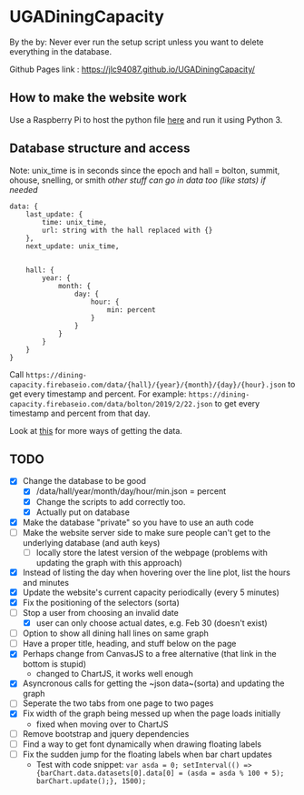 # UGADiningCapacity
By the by: Never ever run the setup script unless you want to delete everything in the database.

Github Pages link : https://jlc94087.github.io/UGADiningCapacity/


## How to make the website work
Use a Raspberry Pi to host the python file [here](get_data_bot.py) and run it using Python 3.


## Database structure and access
Note: unix_time is in seconds since the epoch and hall = bolton, summit, ohouse, snelling, or smith
*other stuff can go in data too (like stats) if needed*
```
data: {
    last_update: {
        time: unix_time,
        url: string with the hall replaced with {}
    },
    next_update: unix_time,
    
    
    hall: { 
        year: {
            month: {
                day: {
                    hour: {
                        min: percent
                    }
                }
            }
        }
    }
}
```
Call `https://dining-capacity.firebaseio.com/data/{hall}/{year}/{month}/{day}/{hour}.json` to get every timestamp and percent.
For example: `https://dining-capacity.firebaseio.com/data/bolton/2019/2/22.json` to get every timestamp and percent from that day.

Look at [this](https://firebase.google.com/docs/database/rest/retrieve-data) for more ways of getting the data.


## TODO
- [x] Change the database to be good
    - [x] /data/hall/year/month/day/hour/min.json = percent
    - [x] Change the scripts to add correctly too.
    - [x] Actually put on database 
- [x] Make the database "private" so you have to use an auth code
- [ ] Make the website server side to make sure people can't get to the underlying database (and auth keys)
    - [ ] locally store the latest version of the webpage (problems with updating the graph with this approach)
- [x] Instead of listing the day when hovering over the line plot, list the hours and minutes
- [x] Update the website's current capacity periodically (every 5 minutes)
- [x] Fix the positioning of the selectors (sorta)
- [ ] Stop a user from choosing an invalid date
    - [x] user can only choose actual dates, e.g. Feb 30 (doesn't exist)
- [ ] Option to show all dining hall lines on same graph
- [ ] Have a proper title, heading, and stuff below on the page
- [x] Perhaps change from CanvasJS to a free alternative (that link in the bottom is stupid)
    - changed to ChartJS, it works well enough
- [x] Asyncronous calls for getting the ~json data~(sorta) and updating the graph
- [ ] Seperate the two tabs from one page to two pages
- [x] Fix width of the graph being messed up when the page loads initially
    - fixed when moving over to ChartJS
- [ ] Remove bootstrap and jquery dependencies
- [ ] Find a way to get font dynamically when drawing floating labels
- [ ] Fix the sudden jump for the floating labels when bar chart updates
    - Test with code snippet: `var asda = 0; setInterval(() => {barChart.data.datasets[0].data[0] = (asda = asda % 100 + 5); barChart.update();}, 1500);`
